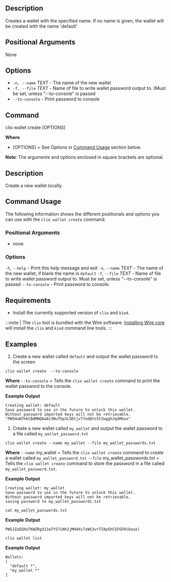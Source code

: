 ## Description

Creates a wallet with the specified name. If no name is given, the wallet will be created with the name 'default'

## Positional Arguments

None

## Options

- `-n, --name` _TEXT_ - The name of the new wallet
- `-f, --file` _TEXT_ - Name of file to write wallet password output to. (Must be set, unless "--to-console" is passed
- `--to-console` - Print password to console

## Command

clio wallet create [OPTIONS]

**Where**
- [OPTIONS] = See Options in  [Command Usage](#command-usage) section below.

**Note**: The arguments and options enclosed in square brackets are optional.

## Description

Create a new wallet locally.

## Command Usage

The following information shows the different positionals and options you can use with the `clio wallet create` command:

### Positional Arguments

- none

### Options

`-h`, `--help` - Print this help message and exit
`-n`, `--name` _TEXT_ - The name of the new wallet, if blank the name is `default`
`-f`, `--file` _TEXT_ - Name of file to write wallet password output to. Must be set, unless "--to-console" is passed
`--to-console` - Print password to console.

## Requirements

* Install the currently supported version of `clio` and `kiod`.

:::note
| The `clio` tool is bundled with the Wire software. [Installing Wire core](/docs/getting-started/install-dependencies.md) will install the `clio` and `kiod` command line tools.
:::

## Examples

1. Create a new wallet called `default` and output the wallet password to the screen

```shell
clio wallet create  --to-console
```

**Where**
`--to-console` = Tells the `clio wallet create` command to print the wallet password to the console.

**Example Output**

```shell
Creating wallet: default
Save password to use in the future to unlock this wallet.
Without password imported keys will not be retrievable.
"PW5HuN7hkCBdMNQAa8z3NuThp3LSDtjv77odQYs5t2wgghJq4MUxo"
```

1. Create a new wallet called `my_wallet` and output the wallet password to a file called `my_wallet_password.txt`

```shell
clio wallet create --name my_wallet --file my_wallet_passwords.txt 
```

**Where**
`--name` my_wallet = Tells the `clio wallet create` command to create a wallet called `my_wallet_password.txt`
`--file` my_wallet_passwords.txt = Tells the `clio wallet create` command to store the password in a file called `my_wallet_password.txt`.

**Example Output**

```shell
Creating wallet: my_wallet
Save password to use in the future to unlock this wallet.
Without password imported keys will not be retrievable.
saving password to my_wallet_passwords.txt
```

```shell
cat my_wallet_passwords.txt
```

**Example Output**

```shell
PW5JZaEQXoTKWZRg313aTYS7iNh2jMH4Xs7zWS3vrTZ4p5hCSFGFH(base)
```

```shell
clio wallet list
```

**Example Output**

```shell
Wallets:
[
  "default *",
  "my_wallet *"
]
```
